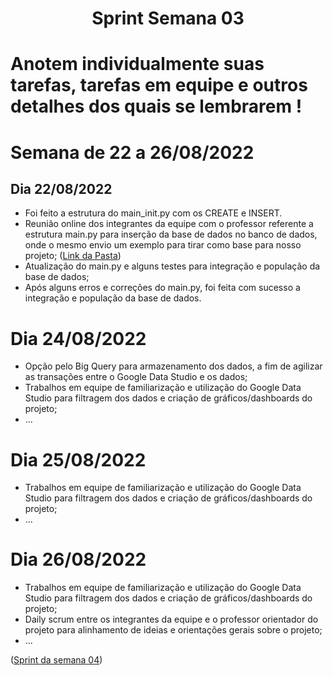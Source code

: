 <h1 align="center"> Sprint Semana 03 </h1>

# Anotem individualmente suas tarefas, tarefas em equipe e outros detalhes dos quais se lembrarem !

# Semana de 22 a 26/08/2022

##  Dia 22/08/2022
- Foi feito a estrutura do main_init.py com os CREATE e INSERT.
- Reunião online dos integrantes da equipe com o professor referente a estrutura main.py para inserção da base de dados no banco de dados, onde o mesmo envio um exemplo para tirar como base para nosso projeto; ([Link da Pasta](/Projeto/Testes/main-mysql3.py))
- Atualização do main.py e alguns testes para integração e população da base de dados;
- Após alguns erros e correções do main.py, foi feita com sucesso a integração e população da base de dados.

# Dia 24/08/2022
- Opção pelo Big Query para armazenamento dos dados, a fim de agilizar as transações entre o Google Data Studio e os dados;
- Trabalhos em equipe de familiarização e utilização do Google Data Studio para filtragem dos dados e criação de gráficos/dashboards do projeto;
- ...

# Dia 25/08/2022
- Trabalhos em equipe de familiarização e utilização do Google Data Studio para filtragem dos dados e criação de gráficos/dashboards do projeto;
- ...

# Dia 26/08/2022
- Trabalhos em equipe de familiarização e utilização do Google Data Studio para filtragem dos dados e criação de gráficos/dashboards do projeto;
- Daily scrum entre os integrantes da equipe e o professor orientador do projeto para alinhamento de ideias e orientações gerais sobre o projeto;
- ...

([Sprint da semana 04](/Sprint/Sprint04.md))
